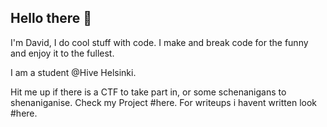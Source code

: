 ## Hello there 👋

I'm David, I do cool stuff with code.
I make and break code for the funny and enjoy it to the fullest.

I am a student @Hive Helsinki.

Hit me up if there is a CTF to take part in, or some schenanigans to shenaniganise.
Check my Project #here.
For writeups i havent written look #here.

<!--
**DaveeHorvath/DaveeHorvath** is a ✨ _special_ ✨ repository because its `README.md` (this file) appears on your GitHub profile.

Here are some ideas to get you started:

- 🔭 I’m currently working on ...
- 🌱 I’m currently learning ...
- 👯 I’m looking to collaborate on ...
- 🤔 I’m looking for help with ...
- 💬 Ask me about ...
- 📫 How to reach me: ...
- 😄 Pronouns: ...
- ⚡ Fun fact: ...
-->
